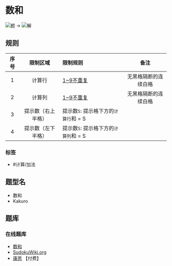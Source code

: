 # 数和
<!-- START doctoc generated TOC please keep comment here to allow auto update -->
<!-- DON'T EDIT THIS SECTION, INSTEAD RE-RUN doctoc TO UPDATE -->

<!-- END doctoc generated TOC please keep comment here to allow auto update -->

![题](https://www.conceptispuzzles.com/zh/picture/11/1362.gif) ->
![解](https://www.conceptispuzzles.com/zh/picture/11/1363.gif)

## 规则

| 序号  |   限制区域    | 限制规则                     |     备注     |
|:---:|:---------:|:-------------------------|:----------:|
|  1  |    计算行    | [1~9不重复]                 | 无黑格隔断的连续白格 |
|  2  |    计算列    | [1~9不重复]                 | 无黑格隔断的连续白格 |
|  3  | 提示数（右上半格） | 提示数`S`: 提示格下方的`计算行`和 = S |
|  4  | 提示数（左下半格） | 提示数`S`: 提示格下方的`计算列`和 = S |

### 标签

- #计算/加法

## 题型名

- 数和
- Kakuro

## 题库

### 在线题库

- [数和](https://cn.puzzle-kakuro.com/)
- [SudokuWiki.org](https://www.sudokuwiki.org/Daily_Kakuro)
- [康思](https://www.conceptispuzzles.com/zh/index.aspx?uri=puzzle/kakuro) 【付费】

[1~9不重复]: ../../rules/rules.md#1to9不重复
